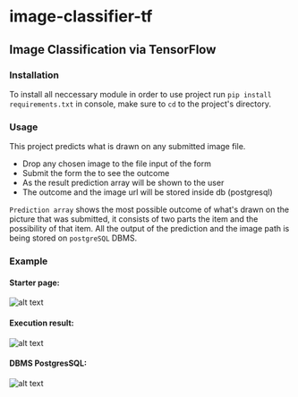# image-classifier-tf

## Image Classification via TensorFlow
### Installation 
To install all neccessary module in order to use project run `pip install requirements.txt` in console, make sure to `cd` to the project's directory. 


### Usage 
This project predicts what is drawn on any submitted image file. 
- Drop any chosen image to the file input of the form
- Submit the form the to see the outcome 
- As the result prediction array will be shown to the user 
- The outcome and the image url will be stored inside db (postgresql)

`Prediction array` shows the most possible outcome of what's drawn on the picture that was submitted, it consists of two parts the item and the possibility of that item.
All the output of the prediction and the image path is being stored on `postgreSQL` DBMS. 

### Example
#### Starter page:
![alt text](https://gm1.ggpht.com/EoUsm6G-449MdP889POMqv42T7fFrvMQuxrDOwHEGRJ7rpr7g1mzrZNjEhBSc3bXByZ1xgVqBdhsy8mBzfEkycfs1MRBhmafErWTsm6WWTF7uxACmyxlZ9s1UjXsnZLk0zSySXE9wqtSD9OVxNpypCxA0naYupX28M9JGQjT0PvVpm9bzK2QcL8T48FS1EwOYg5qVk33bvyCqxegX3BjfLg1Zdi7YDjRIqXwzqCcqQganFDMUcTE-8XuLBukXRwapZNyaQhL3ZQ1rtfSaVxKhh_yg9FLEfTPjHZVo5xJz5ZE1dE50OKk5gZaGaZVzU2zRPD6aZRd5gDDB5TNnW4On7WXNarXKu7gqetKJFWXgMYMRe4YthVkMxpEqnjJ9Q5dPeOtbxQQnkF-BoFwTm7qzXExP2oLHIiWOnK3NSrF0rXwGGQinGfd907GTcJZ9hfKig1FGEuBQAU4hfTz-N_CBR-kmOXB5Ne_FKxMfG6Iucbb8xlLE_jtRDeVZzerFUDjuOWfHfB1r_KxsYIltdSxekWAHIWENnpoGDAxzwvcbmmpXMUF5jbCJMwEu7nlsr3Cqa_qAKuWNc7YhBZByFXfRS7MpIvRrClqFcVuqkDgPvQM27Hso04wuBe7UE64NprNxE2CiYzl8dPhbQheRemBjlQIACvebTZmeL4Cb-dId8nQpf2Zw3ytypRl3gqHOoF1pgxu3k-LSEeUtraR8XDcd7uYLYZLhWI=s0-l75-ft-l75-ft)

#### Execution result:
![alt text](https://gm1.ggpht.com/JqIo3vM7ZwfmGP1mu8Y-4xx9g_MQrV5F_mgzufU7nTfcLGrkBoSVoiS7-vDD1pBop_oxSisydKz2XNebgxm0IAOrwyez9eA7N_1id5EbZ5xC-MX0m3-oWiQEpwvwOrRve5WGT_tAHaJrIOtCQZ3HWH1sndIsIfO1PBr5Jy-pPtvLfF14o6MlZGxkjt6UV8hmOM8svEONWXV0nO9HyEF64tRBm128eMOCWaHe71E-80C9N7W8bxNUSNI2HzgOaV-LqMI68iqDMlxRh0Ux2Ljw_B4P0j_BoZoaW5prUlWmUli5PId2Jg2UIw3a26_kFeD1z5r7spv6QYg2TKN9_SW9MehKsUhoKG2W-ygfJa8hWyF6zUdajJIqEuLfBwNgZEBbr9ahAHvhenGgOjNH2xo1C7UHOWIYlo9SYm8px0MFW6irdU6SVyPhZs-Q616C3a3Wh3iDuZ6x9Qrt9ubA059lSl7LdbTa7fYsjKkNkqgLtnrp1ud_0chidQ16nUbg_F2AczArBHx9T7RfwKquZnc1sp4-Uo3ylYFrjQidEvV-xSw0FUpNnVh7ypBQYiPBBMDrc2RVzsaNZvglxkB0WTsTIm5fsmR71aPAMhr1346UpakMny4zJgHh4u1njMHC6Vohom9-1P1pdpnAWoQdOr99IVOnYi9XxKU7yuoWKIbniFQi-gogvcbnCpd6ITPAQPRmB6b0ogbKKLwG141_XLPzWRaQnlrNv_dawQ=s0-l75-ft-l75-ft)

#### DBMS PostgresSQL:
![alt text](![image](https://user-images.githubusercontent.com/80356093/156661549-18f2d2c7-2001-4d3e-a2cd-0a222b7e54eb.png)
)
